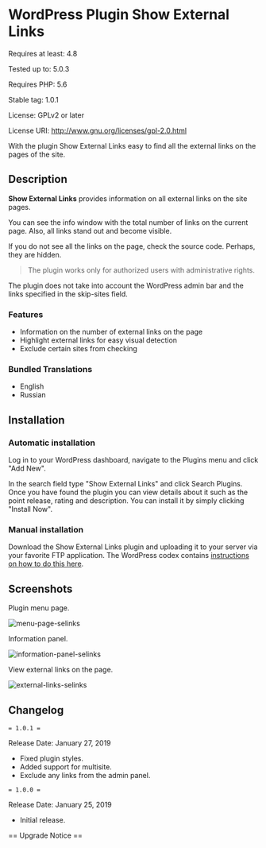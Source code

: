 # WordPress Plugin Show External Links

Requires at least: 4.8

Tested up to: 5.0.3

Requires PHP: 5.6

Stable tag: 1.0.1

License: GPLv2 or later

License URI: http://www.gnu.org/licenses/gpl-2.0.html

With the plugin Show External Links easy to find all the external links on the pages of the site.

## Description

**Show External Links** provides information on all external links on the site pages.

You can see the info window with the total number of links on the current page. Also, all links stand out and become visible.

If you do not see all the links on the page, check the source code. Perhaps, they are hidden.

>The plugin works only for authorized users with administrative rights.

The plugin does not take into account the WordPress admin bar and the links specified in the skip-sites field.

### Features

* Information on the number of external links on the page
* Highlight external links for easy visual detection
* Exclude certain sites from checking

### Bundled Translations

* English
* Russian

## Installation

### Automatic installation

Log in to your WordPress dashboard, navigate to the Plugins menu and click "Add New".

In the search field type "Show External Links" and click Search Plugins. Once you have found the plugin you can view details about it such as the point release, rating and description. You can install it by simply clicking "Install Now".

### Manual installation

Download the Show External Links plugin and uploading it to your server via your favorite FTP application. The WordPress codex contains [instructions on how to do this here](https://codex.wordpress.org/Managing_Plugins#Manual_Plugin_Installation).

## Screenshots

Plugin menu page.

![menu-page-selinks](https://user-images.githubusercontent.com/47003509/51801355-22983900-2245-11e9-82cf-ba680d1d0c64.png)

Information panel.

![information-panel-selinks](https://user-images.githubusercontent.com/47003509/51801354-22983900-2245-11e9-9693-41f02f8d2aba.png)

View external links on the page.

![external-links-selinks](https://user-images.githubusercontent.com/47003509/51801353-22983900-2245-11e9-8c4e-3027ffd40b09.png)

## Changelog

`= 1.0.1 =`

Release Date: January 27, 2019

* Fixed plugin styles.
* Added support for multisite.
* Exclude any links from the admin panel.

`= 1.0.0 =`

Release Date: January 25, 2019

* Initial release.

== Upgrade Notice ==